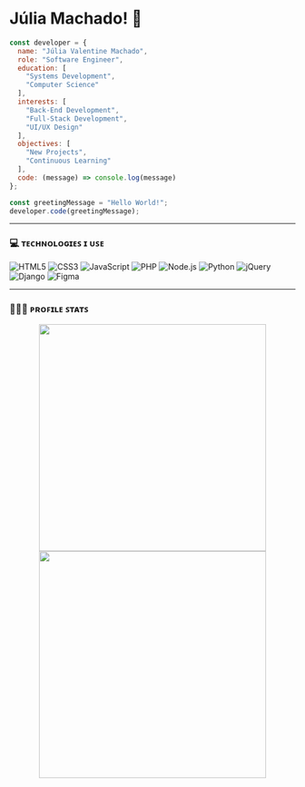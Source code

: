 # ​Júlia Machado! 👾

```js
const developer = {
  name: "Júlia Valentine Machado",
  role: "Software Engineer",
  education: [
    "Systems Development",
    "Computer Science"
  ],
  interests: [
    "Back-End Development", 
    "Full-Stack Development", 
    "UI/UX Design"
  ],
  objectives: [
    "New Projects", 
    "Continuous Learning"
  ],
  code: (message) => console.log(message)
};

const greetingMessage = "Hello World!";
developer.code(greetingMessage);
```
***

### 💻 ᴛᴇᴄʜɴᴏʟᴏɢɪᴇꜱ ɪ ᴜꜱᴇ
![HTML5](https://img.shields.io/badge/HTML5-282C34?style=for-the-badge&logo=html5&logoColor=E34F26)
![CSS3](https://img.shields.io/badge/CSS3-282C34?style=for-the-badge&logo=css3&logoColor=1572B6)
![JavaScript](https://img.shields.io/badge/JavaScript-282C34?style=for-the-badge&logo=javascript&logoColor=F7DF1E)
![PHP](https://img.shields.io/badge/PHP-282C34?style=for-the-badge&logo=php&logoColor=777BB4)
![Node.js](https://img.shields.io/badge/Node.js-282C34?style=for-the-badge&logo=node.js&logoColor=339933)
![Python](https://img.shields.io/badge/Python-282C34?style=for-the-badge&logo=python&logoColor=3776AB)
![jQuery](https://img.shields.io/badge/jquery-282C34?style=for-the-badge&logo=jquery&logoColor=0769AD) 
![Django](https://img.shields.io/badge/django-282C34?style=for-the-badge&logo=django&logoColor=092E20) 
![Figma](https://img.shields.io/badge/figma-282C34?style=for-the-badge&logo=figma&logoColor=F24E1E) 

***

### 🙇🏻‍♀️ ᴘʀᴏꜰɪʟᴇ ꜱᴛᴀᴛꜱ
<p align="center">
  <img src="https://github-readme-stats.vercel.app/api?username=julia16bit&count_private=true&token=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&show_icons=true&theme=one_dark_pro&count_private=true&card_width=400&hide_border=true" width="400px">
  <img src="https://github-readme-stats.vercel.app/api/top-langs/?username=julia16bit&count_private=true&layout=compact&theme=one_dark_pro&card_width=400&hide_border=true" width="400px">
</p>

